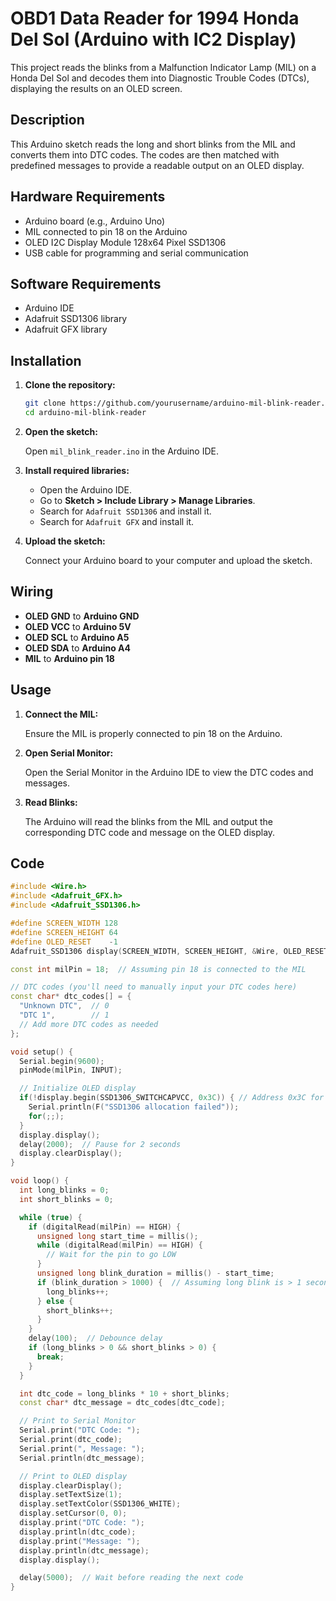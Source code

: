 # OBD1 Data Reader for 1994 Honda Del Sol (Arduino with IC2 Display)

This project reads the blinks from a Malfunction Indicator Lamp (MIL) on a Honda Del Sol and decodes them into Diagnostic Trouble Codes (DTCs), displaying the results on an OLED screen.

## Description

This Arduino sketch reads the long and short blinks from the MIL and converts them into DTC codes. The codes are then matched with predefined messages to provide a readable output on an OLED display.

## Hardware Requirements

- Arduino board (e.g., Arduino Uno)
- MIL connected to pin 18 on the Arduino
- OLED I2C Display Module 128x64 Pixel SSD1306
- USB cable for programming and serial communication

## Software Requirements

- Arduino IDE
- Adafruit SSD1306 library
- Adafruit GFX library

## Installation

1. **Clone the repository:**

   ```sh
   git clone https://github.com/yourusername/arduino-mil-blink-reader.git
   cd arduino-mil-blink-reader
   ```

2. **Open the sketch:**

   Open `mil_blink_reader.ino` in the Arduino IDE.

3. **Install required libraries:**

   - Open the Arduino IDE.
   - Go to **Sketch > Include Library > Manage Libraries**.
   - Search for `Adafruit SSD1306` and install it.
   - Search for `Adafruit GFX` and install it.

4. **Upload the sketch:**

   Connect your Arduino board to your computer and upload the sketch.

## Wiring

- **OLED GND** to **Arduino GND**
- **OLED VCC** to **Arduino 5V**
- **OLED SCL** to **Arduino A5**
- **OLED SDA** to **Arduino A4**
- **MIL** to **Arduino pin 18**

## Usage

1. **Connect the MIL:**

   Ensure the MIL is properly connected to pin 18 on the Arduino.

2. **Open Serial Monitor:**

   Open the Serial Monitor in the Arduino IDE to view the DTC codes and messages.

3. **Read Blinks:**

   The Arduino will read the blinks from the MIL and output the corresponding DTC code and message on the OLED display.

## Code

```cpp
#include <Wire.h>
#include <Adafruit_GFX.h>
#include <Adafruit_SSD1306.h>

#define SCREEN_WIDTH 128
#define SCREEN_HEIGHT 64
#define OLED_RESET    -1
Adafruit_SSD1306 display(SCREEN_WIDTH, SCREEN_HEIGHT, &Wire, OLED_RESET);

const int milPin = 18;  // Assuming pin 18 is connected to the MIL

// DTC codes (you'll need to manually input your DTC codes here)
const char* dtc_codes[] = {
  "Unknown DTC",  // 0
  "DTC 1",        // 1
  // Add more DTC codes as needed
};

void setup() {
  Serial.begin(9600);
  pinMode(milPin, INPUT);

  // Initialize OLED display
  if(!display.begin(SSD1306_SWITCHCAPVCC, 0x3C)) { // Address 0x3C for 128x64
    Serial.println(F("SSD1306 allocation failed"));
    for(;;);
  }
  display.display();
  delay(2000);  // Pause for 2 seconds
  display.clearDisplay();
}

void loop() {
  int long_blinks = 0;
  int short_blinks = 0;

  while (true) {
    if (digitalRead(milPin) == HIGH) {
      unsigned long start_time = millis();
      while (digitalRead(milPin) == HIGH) {
        // Wait for the pin to go LOW
      }
      unsigned long blink_duration = millis() - start_time;
      if (blink_duration > 1000) {  // Assuming long blink is > 1 second
        long_blinks++;
      } else {
        short_blinks++;
      }
    }
    delay(100);  // Debounce delay
    if (long_blinks > 0 && short_blinks > 0) {
      break;
    }
  }

  int dtc_code = long_blinks * 10 + short_blinks;
  const char* dtc_message = dtc_codes[dtc_code];

  // Print to Serial Monitor
  Serial.print("DTC Code: ");
  Serial.print(dtc_code);
  Serial.print(", Message: ");
  Serial.println(dtc_message);

  // Print to OLED display
  display.clearDisplay();
  display.setTextSize(1);
  display.setTextColor(SSD1306_WHITE);
  display.setCursor(0, 0);
  display.print("DTC Code: ");
  display.println(dtc_code);
  display.print("Message: ");
  display.println(dtc_message);
  display.display();

  delay(5000);  // Wait before reading the next code
}
```

